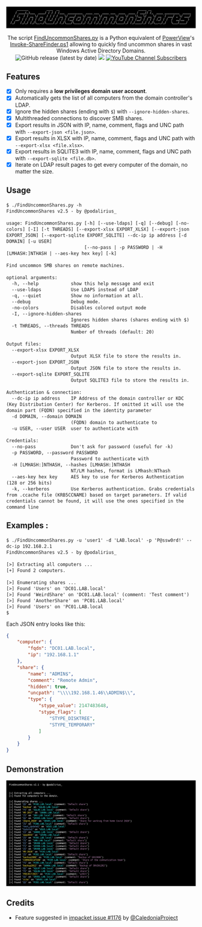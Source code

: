 ![](.github/banner.png)

<p align="center">
    The script <a href="https://github.com/p0dalirius/FindUncommonShares/blob/main/FindUncommonShares.py">FindUncommonShares.py</a> is a Python equivalent of <a href="https://github.com/darkoperator/Veil-PowerView/">PowerView</a>'s <a href="https://github.com/darkoperator/Veil-PowerView/blob/master/PowerView/functions/Invoke-ShareFinder.ps1">Invoke-ShareFinder.ps1</a> allowing to quickly find uncommon shares in vast Windows Active Directory Domains.
    <br>
    <img alt="GitHub release (latest by date)" src="https://img.shields.io/github/v/release/p0dalirius/FindUncommonShares">
    <a href="https://twitter.com/intent/follow?screen_name=podalirius_" title="Follow"><img src="https://img.shields.io/twitter/follow/podalirius_?label=Podalirius&style=social"></a>
    <a href="https://www.youtube.com/c/Podalirius_?sub_confirmation=1" title="Subscribe"><img alt="YouTube Channel Subscribers" src="https://img.shields.io/youtube/channel/subscribers/UCF_x5O7CSfr82AfNVTKOv_A?style=social"></a>
    <br>
</p>


## Features

 - [x] Only requires a **low privileges domain user account**.
 - [x] Automatically gets the list of all computers from the domain controller's LDAP.
 - [x] Ignore the hidden shares (ending with `$`) with `--ignore-hidden-shares`.
 - [x] Multithreaded connections to discover SMB shares.
 - [x] Export results in JSON with IP, name, comment, flags and UNC path with `--export-json <file.json>`.
 - [x] Export results in XLSX with IP, name, comment, flags and UNC path with `--export-xlsx <file.xlsx>`.
 - [x] Export results in SQLITE3 with IP, name, comment, flags and UNC path with `--export-sqlite <file.db>`.
 - [x] Iterate on LDAP result pages to get every computer of the domain, no matter the size.

## Usage

```              
$ ./FindUncommonShares.py -h
FindUncommonShares v2.5 - by @podalirius_

usage: FindUncommonShares.py [-h] [--use-ldaps] [-q] [--debug] [-no-colors] [-I] [-t THREADS] [--export-xlsx EXPORT_XLSX] [--export-json EXPORT_JSON] [--export-sqlite EXPORT_SQLITE] --dc-ip ip address [-d DOMAIN] [-u USER]
                             [--no-pass | -p PASSWORD | -H [LMHASH:]NTHASH | --aes-key hex key] [-k]

Find uncommon SMB shares on remote machines.

optional arguments:
  -h, --help            show this help message and exit
  --use-ldaps           Use LDAPS instead of LDAP
  -q, --quiet           Show no information at all.
  --debug               Debug mode.
  -no-colors            Disables colored output mode
  -I, --ignore-hidden-shares
                        Ignores hidden shares (shares ending with $)
  -t THREADS, --threads THREADS
                        Number of threads (default: 20)

Output files:
  --export-xlsx EXPORT_XLSX
                        Output XLSX file to store the results in.
  --export-json EXPORT_JSON
                        Output JSON file to store the results in.
  --export-sqlite EXPORT_SQLITE
                        Output SQLITE3 file to store the results in.

Authentication & connection:
  --dc-ip ip address    IP Address of the domain controller or KDC (Key Distribution Center) for Kerberos. If omitted it will use the domain part (FQDN) specified in the identity parameter
  -d DOMAIN, --domain DOMAIN
                        (FQDN) domain to authenticate to
  -u USER, --user USER  user to authenticate with

Credentials:
  --no-pass             Don't ask for password (useful for -k)
  -p PASSWORD, --password PASSWORD
                        Password to authenticate with
  -H [LMHASH:]NTHASH, --hashes [LMHASH:]NTHASH
                        NT/LM hashes, format is LMhash:NThash
  --aes-key hex key     AES key to use for Kerberos Authentication (128 or 256 bits)
  -k, --kerberos        Use Kerberos authentication. Grabs credentials from .ccache file (KRB5CCNAME) based on target parameters. If valid credentials cannot be found, it will use the ones specified in the command line
```

## Examples :

```
$ ./FindUncommonShares.py -u 'user1' -d 'LAB.local' -p 'P@ssw0rd!' --dc-ip 192.168.2.1
FindUncommonShares v2.5 - by @podalirius_

[>] Extracting all computers ...
[+] Found 2 computers.

[>] Enumerating shares ...
[>] Found 'Users' on 'DC01.LAB.local'
[>] Found 'WeirdShare' on 'DC01.LAB.local' (comment: 'Test comment')
[>] Found 'AnotherShare' on 'PC01.LAB.local'
[>] Found 'Users' on 'PC01.LAB.local
$
```


Each JSON entry looks like this:

```json
{
    "computer": {
        "fqdn": "DC01.LAB.local",
        "ip": "192.168.1.1"
    },
    "share": {
        "name": "ADMIN$",
        "comment": "Remote Admin",
        "hidden": true,
        "uncpath": "\\\\192.168.1.46\\ADMIN$\\",
        "type": {
            "stype_value": 2147483648,
            "stype_flags": [
                "STYPE_DISKTREE",
                "STYPE_TEMPORARY"
            ]
        }
    }
}
```

## Demonstration

![](./.github/example.png)

## Credits

 - Feature suggested in [impacket issue #1176](https://github.com/SecureAuthCorp/impacket/issues/1176) by [@CaledoniaProject](https://github.com/CaledoniaProject)
